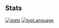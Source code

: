 ## Stats

[![stats](https://github-readme-stats.vercel.app/api?username=Josh65-2201&show_icons=true&include_all_commits=true&count_private=true&card_width=400&hide_title=true&ring_color=0078d6&icon_color=0078d6&border_color=505050&text_color=ffffff&bg_color=000000)](https://github.com/Josh65-2201)
[![topLanguage](https://github-readme-stats.vercel.app/api/top-langs/?username=Josh65-2201&layout=compact&include_all_commits=true&count_private=true&icon_color=0078d6&border_color=505050&text_color=ffffff&bg_color=000000)](https://github.com/Josh65-2201)
